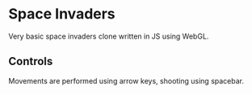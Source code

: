 # Space Invaders

Very basic space invaders clone written in JS using WebGL.

## Controls

Movements are performed using arrow keys, shooting using spacebar.
